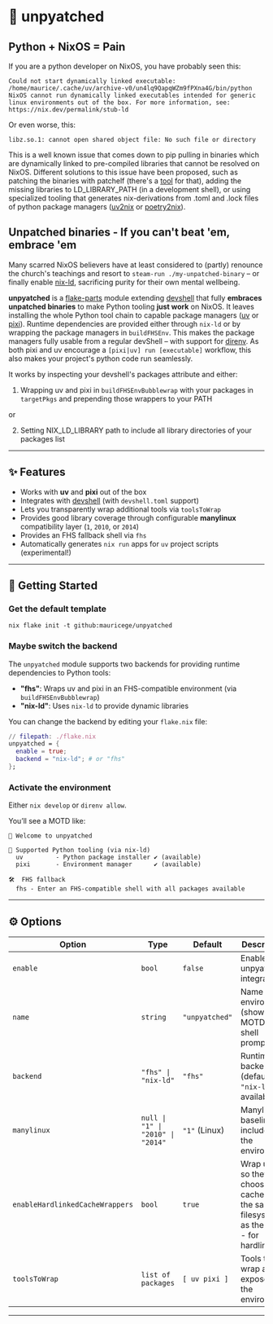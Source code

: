 # 🐍 unpyatched

## Python + NixOS = Pain

If you are a python developer on NixOS, you have probably seen this:

```shell
Could not start dynamically linked executable: /home/maurice/.cache/uv/archive-v0/un4lq9QapqWZm9fPXna4G/bin/python
NixOS cannot run dynamically linked executables intended for generic
linux environments out of the box. For more information, see:
https://nix.dev/permalink/stub-ld
```

Or even worse, this:

```shell
libz.so.1: cannot open shared object file: No such file or directory
```

This is a well known issue that comes down to pip pulling in binaries which are dynamically linked to pre-compiled libraries that cannot be resolved on NixOS. Different solutions to this issue have been proposed, such as patching the binaries with patchelf (there's a [tool](https://github.com/GuillaumeDesforges/fix-python) for that), adding the missing libraries to LD_LIBRARY_PATH (in a development shell), or using specialized tooling that generates nix-derivations from .toml and .lock files of python package managers ([uv2nix](https://github.com/pyproject-nix/uv2nix) or [poetry2nix](https://github.com/nix-community/poetry2nix)).

## Unpatched binaries - If you can't beat 'em, embrace 'em

Many scarred NixOS believers have at least considered to (partly) renounce the church's teachings and resort to `steam-run ./my-unpatched-binary` – or finally enable [nix-ld](https://github.com/nix-community/nix-ld), sacrificing purity for their own mental wellbeing.

**unpyatched** is a [flake-parts](https://github.com/hercules-ci/flake-parts) module extending [devshell](https://github.com/numtide/devshell) that fully **embraces unpatched binaries** to make Python tooling **just work** on NixOS. It leaves installing the whole Python tool chain to capable package managers ([uv](https://github.com/astral-sh/uv) or [pixi](https://prefix.dev/pixi)). Runtime dependencies are provided either through `nix-ld` or by wrapping the package managers in `buildFHSEnv`. This makes the package managers fully usable from a regular devShell – with support for [direnv](https://direnv.net/). As both pixi and uv encourage a `[pixi|uv] run [executable]` workflow, this also makes your project's python code run seamlessly.

It works by inspecting your devshell's packages attribute and either:

1. Wrapping uv and pixi in `buildFHSEnvBubblewrap` with your packages in `targetPkgs` and prepending those wrappers to your PATH

or

2. Setting NIX_LD_LIBRARY path to include all library directories of your packages list

---

## ✨ Features

- Works with **uv** and **pixi** out of the box
- Integrates with [devshell](https://github.com/numtide/devshell) (with `devshell.toml` support)
- Lets you transparently wrap additional tools via `toolsToWrap`
- Provides good library coverage through configurable **manylinux** compatibility layer (`1`, `2010`, or `2014`)
- Provides an FHS fallback shell via `fhs`
- Automatically generates `nix run` apps for `uv` project scripts (experimental!)

---

## 🚀 Getting Started

### Get the default template

```shell
nix flake init -t github:mauricege/unpyatched
```

### Maybe switch the backend

The `unpyatched` module supports two backends for providing runtime dependencies to Python tools:

- **"fhs"**: Wraps uv and pixi in an FHS-compatible environment (via `buildFHSEnvBubblewrap`)
- **"nix-ld"**: Uses `nix-ld` to provide dynamic libraries

You can change the backend by editing your `flake.nix` file:

```nix
// filepath: ./flake.nix
unpyatched = {
  enable = true;
  backend = "nix-ld"; # or "fhs"
};
```

### Activate the environment

Either `nix develop` or `direnv allow`.

You’ll see a MOTD like:

```shell
🚀 Welcome to unpyatched

🐍 Supported Python tooling (via nix-ld)
  uv         - Python package installer ✔ (available)
  pixi       - Environment manager      ✔ (available)

🛠️  FHS fallback
  fhs - Enter an FHS-compatible shell with all packages available
```

---

## ⚙️ Options

| Option                          | Type                              | Default                  | Description                                                   |
| ------------------------------- | --------------------------------- | ------------------------ | ------------------------------------------------------------- |
| `enable`                        | `bool`                            | `false`                  | Enable unpyatched integration                                 |
| `name`                          | `string`                          | `"unpyatched"`           | Name of the environment (shown in MOTD and shell prompt)                       |
| `backend`                       | `"fhs" \| "nix-ld"`               | `"fhs"`                  | Runtime backend (defaults to `"nix-ld"` if available)         |
| `manylinux`                     | `null \| "1" \| "2010" \| "2014"` | `"1"` (Linux)            | Manylinux baseline to include in the environment              |
| `enableHardlinkedCacheWrappers` | `bool`                            | `true`                   | Wrap uv/pixi so they choose a cache dir on the same filesystem as the venv - for hardlinking |
| `toolsToWrap`                   | `list of packages`                | `[ uv pixi ]` | Tools to wrap and expose in the environment                   |

---
